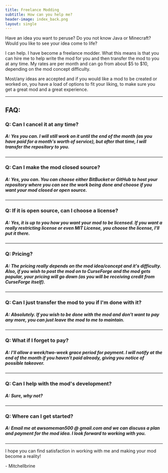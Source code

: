 ```yaml
---
title: Freelance Modding
subtitle: How can you help me?
header-image: index_back.png
layout: single
---
```


Have an idea you want to peruse? Do you not know Java or Minecraft? Would you like to see your idea come to life?

I can help. I have become a freelance modder. What this means is that you can hire me to help write the mod for you and then transfer the mod to you at any time. My rates are per month and can go from about $5 to $10, depending on the mod concept difficulty.

Most/any ideas are accepted and if you would like a mod to be created or worked on, you have a load of options to fit your liking, to make sure you get a great mod and a great experience.

- - -

## FAQ:

### Q: Can I cancel it at any time?

##### A: Yes you can. I will still work on it until the end of the month (as you have paid for a month's worth of service), but after that time, I will transfer the repository to you.

- - -

### Q: Can I make the mod closed source?

##### A: Yes, you can. You can choose either BitBucket or GitHub to host your repository where you can see the work being done *and* choose if you want your mod closed or open source.

- - -

### Q: If it is open source, can I choose a license?

##### A: Yes, it is up to you how you want your mod to be licensed. If you want a really restricting license or *even* MIT License, you choose the license, I'll put it there.

- - -

### Q: Pricing?

##### A: The pricing *really* depends on the mod idea/concept and it's difficulty. Also, if you wish to post the mod on to CurseForge and the mod gets popular, your pricing will go down (as you will be receiving credit from CurseForge itself).

- - -

### Q: Can I just transfer the mod to you if I'm done with it?

##### A: Absolutely. If you wish to be done with the mod and don't want to pay any more, you can just leave the mod to me to maintain.

- - -

### Q: What if I forget to pay?

##### A: I'll allow a week/two-week grace period for payment. I will notify at the end of the month if you haven't paid already, giving you notice of possible takeover.

- - -

### Q: Can I help with the mod's development?

##### A: Sure, why not?

- - -

### Q: Where can I get started?

##### A: Email me at awsomeman500 @ gmail.com and we can discuss a plan and payment for the mod idea. I look forward to working with you.

- - -

I hope you can find satisfaction in working with me and making your mod become a reality!

\- Mitchellbrine